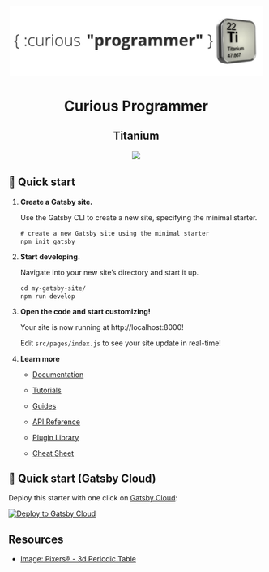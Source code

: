 <p align="center">
  <a href="https://curiousprogrammer.dev">
    <img alt="Curious Programmer" src="./cp-ti-banner.jpg" width="500" />
  </a>
</p>
<h1 align="center">
  Curious Programmer
</h1>
<h2 align="center">
  Titanium
</h2>
<div align="center">
  <a href="https://github.com/prettier/prettier">
    <img src="https://img.shields.io/badge/code_style-prettier-ff69b4.svg?style=flat-square" />
  </a>
</div>

## 🚀 Quick start

1.  **Create a Gatsby site.**

    Use the Gatsby CLI to create a new site, specifying the minimal starter.

    ```shell
    # create a new Gatsby site using the minimal starter
    npm init gatsby
    ```

2.  **Start developing.**

    Navigate into your new site’s directory and start it up.

    ```shell
    cd my-gatsby-site/
    npm run develop
    ```

3.  **Open the code and start customizing!**

    Your site is now running at http://localhost:8000!

    Edit `src/pages/index.js` to see your site update in real-time!

4.  **Learn more**

    - [Documentation](https://www.gatsbyjs.com/docs/?utm_source=starter&utm_medium=readme&utm_campaign=minimal-starter)

    - [Tutorials](https://www.gatsbyjs.com/tutorial/?utm_source=starter&utm_medium=readme&utm_campaign=minimal-starter)

    - [Guides](https://www.gatsbyjs.com/tutorial/?utm_source=starter&utm_medium=readme&utm_campaign=minimal-starter)

    - [API Reference](https://www.gatsbyjs.com/docs/api-reference/?utm_source=starter&utm_medium=readme&utm_campaign=minimal-starter)

    - [Plugin Library](https://www.gatsbyjs.com/plugins?utm_source=starter&utm_medium=readme&utm_campaign=minimal-starter)

    - [Cheat Sheet](https://www.gatsbyjs.com/docs/cheat-sheet/?utm_source=starter&utm_medium=readme&utm_campaign=minimal-starter)

## 🚀 Quick start (Gatsby Cloud)

Deploy this starter with one click on [Gatsby Cloud](https://www.gatsbyjs.com/cloud/):

[<img src="https://www.gatsbyjs.com/deploynow.svg" alt="Deploy to Gatsby Cloud">](https://www.gatsbyjs.com/dashboard/deploynow?url=https://github.com/gatsbyjs/gatsby-starter-minimal)

## Resources

- [Image: Pixers&reg; - 3d Periodic Table](https://pngio.com/images/png-a2159734.html)
